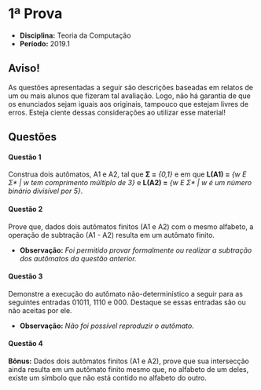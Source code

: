 # 1ª Prova

- **Disciplina:** Teoria da Computação
- **Período:** 2019.1

## Aviso!

As questões apresentadas a seguir são descrições baseadas em relatos de um ou mais alunos que fizeram tal avaliação. Logo, não há garantia de que os enunciados sejam iguais aos originais, tampouco que estejam livres de erros. Esteja ciente dessas considerações ao utilizar esse material!

## Questões

#### Questão 1 

Construa dois autômatos, A1 e A2, tal que **Σ =** *{0,1}* e em que **L(A1) =** *{w E Σ\* | w tem comprimento múltiplo de 3}* e **L(A2) =** *{w E Σ\* | w é um número binário divisível por 5}*.

#### Questão 2 

Prove que, dados dois autômatos finitos (A1 e A2) com o mesmo alfabeto, a operação de subtração (A1 - A2) resulta em um autômato finito.  
- **Observação:** *Foi permitido provar formalmente ou realizar a subtração dos autômatos da questão anterior.*

#### Questão 3

Demonstre a execução do autômato não-determinístico a seguir para as seguintes entradas 01011, 1110 e 000. Destaque se essas entradas são ou não aceitas por ele.  
- **Observação:** *Não foi possível reproduzir o autômato.*

#### Questão 4

**Bônus:** Dados dois autômatos finitos (A1 e A2), prove que sua intersecção ainda resulta em um autômato finito mesmo que, no alfabeto de um deles, existe um símbolo que não está contido no alfabeto do outro.
